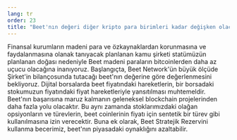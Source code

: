 ```yaml
---
lang: tr
order: 23
title: "Beet'nın değeri diğer kripto para birimleri kadar değişken olacak mı?"
---
```


Finansal kurumların madeni para ve özkaynaklardan korunmasına ve faydalanmasına olanak tanıyacak planlanan kamu şirketi statümüzün planlanan doğası nedeniyle Beet madeni paraların bitcoinlerden daha az uçucu olacağına inanıyoruz. Başlangıçta, Beet Network'ün büyük ölçüde Şirket'in bilançosunda tutacağı beet'nın değerine göre değerlenmesini bekliyoruz. Dijital borsalarda beet fiyatındaki hareketlerin, bir borsadaki stokumuzun fiyatındaki fiyat hareketleriyle yansıtılması muhtemeldir. Beet'nın başarısına maruz kalmanın geleneksel blockchain projelerinden daha fazla yolu olacaktır. Bu aynı zamanda stoklarımızdaki olağan opsiyonların ve türevlerin, beet coinlerinin fiyatı için sentetik bir türev gibi kullanılmasına izin verecektir. Buna ek olarak, Beet Stratejik Rezervini kullanma becerimiz, beet'nın piyasadaki oynaklığını azaltabilir.
